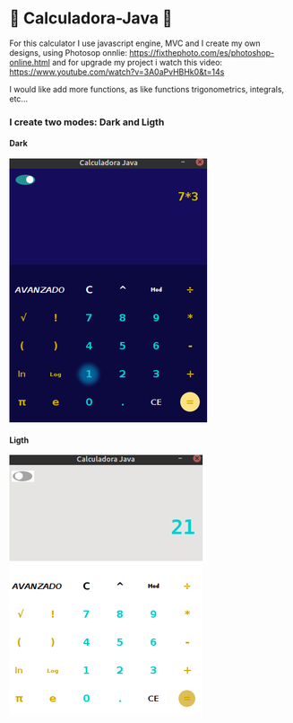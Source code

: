 # 📘 Calculadora-Java 📘
For this calculator I use javascript engine, MVC and I create my own designs, using Photosop onnlie: https://fixthephoto.com/es/photoshop-online.html
and for upgrade my project i watch this video: https://www.youtube.com/watch?v=3A0aPvHBHk0&t=14s

I would like add more functions, as like functions trigonometrics, integrals, etc...

### I create two modes: Dark and Ligth

#### Dark

![](https://github.com/JuanfelipeX/Calculadora-Java/blob/master/src/main/resources/Imagenes/Selection_156.png)

#### Ligth

![](https://github.com/JuanfelipeX/Calculadora-Java/blob/master/src/main/resources/Imagenes/Selection_157.png)



